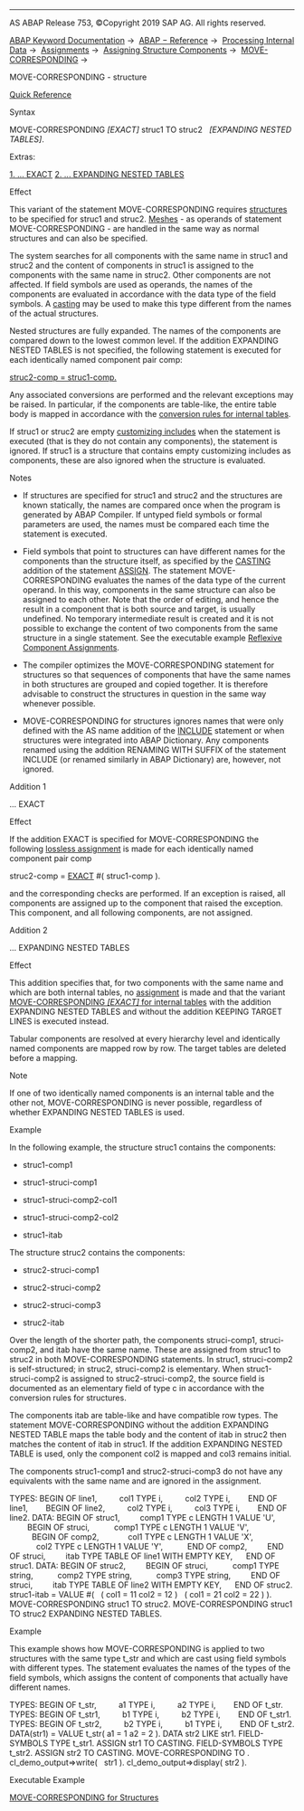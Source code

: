   

* * *

AS ABAP Release 753, ©Copyright 2019 SAP AG. All rights reserved.

[ABAP Keyword Documentation](https://help.sap.com/doc/abapdocu_753_index_htm/7.53/en-US/abenabap.htm) →  [ABAP − Reference](https://help.sap.com/doc/abapdocu_753_index_htm/7.53/en-US/abenabap_reference.htm) →  [Processing Internal Data](https://help.sap.com/doc/abapdocu_753_index_htm/7.53/en-US/abenabap_data_working.htm) →  [Assignments](https://help.sap.com/doc/abapdocu_753_index_htm/7.53/en-US/abenvalue_assignments.htm) →  [Assigning Structure Components](https://help.sap.com/doc/abapdocu_753_index_htm/7.53/en-US/abencorresponding.htm) →  [MOVE-CORRESPONDING](https://help.sap.com/doc/abapdocu_753_index_htm/7.53/en-US/abapmove-corresponding.htm) → 

MOVE-CORRESPONDING - structure

[Quick Reference](https://help.sap.com/doc/abapdocu_753_index_htm/7.53/en-US/abapmove-corresponding_shortref.htm)

Syntax

MOVE-CORRESPONDING *\[*EXACT*\]* struc1 TO struc2
  *\[*EXPANDING NESTED TABLES*\]*.

Extras:

[1\. ... EXACT](#!ABAP_ADDITION_1@1@)
[2\. ... EXPANDING NESTED TABLES](#!ABAP_ADDITION_2@2@)

Effect

This variant of the statement MOVE-CORRESPONDING requires [structures](https://help.sap.com/doc/abapdocu_753_index_htm/7.53/en-US/abenstructure_glosry.htm "Glossary Entry") to be specified for struc1 and struc2. [Meshes](https://help.sap.com/doc/abapdocu_753_index_htm/7.53/en-US/abenmesh_glosry.htm "Glossary Entry") - as operands of statement MOVE-CORRESPONDING - are handled in the same way as normal structures and can also be specified.

The system searches for all components with the same name in struc1 and struc2 and the content of components in struc1 is assigned to the components with the same name in struc2. Other components are not affected. If field symbols are used as operands, the names of the components are evaluated in accordance with the data type of the field symbols. A [casting](https://help.sap.com/doc/abapdocu_753_index_htm/7.53/en-US/abencast_casting_glosry.htm "Glossary Entry") may be used to make this type different from the names of the actual structures.

Nested structures are fully expanded. The names of the components are compared down to the lowest common level. If the addition EXPANDING NESTED TABLES is not specified, the following statement is executed for each identically named component pair comp:

[struc2-comp = struc1-comp.](https://help.sap.com/doc/abapdocu_753_index_htm/7.53/en-US/abapmove.htm)

Any associated conversions are performed and the relevant exceptions may be raised. In particular, if the components are table-like, the entire table body is mapped in accordance with the [conversion rules for internal tables](https://help.sap.com/doc/abapdocu_753_index_htm/7.53/en-US/abenconversion_itab.htm).

If struc1 or struc2 are empty [customizing includes](https://help.sap.com/doc/abapdocu_753_index_htm/7.53/en-US/abencustomizing_include_glosry.htm "Glossary Entry") when the statement is executed (that is they do not contain any components), the statement is ignored. If struc1 is a structure that contains empty customizing includes as components, these are also ignored when the structure is evaluated.

Notes

-   If structures are specified for struc1 and struc2 and the structures are known statically, the names are compared once when the program is generated by ABAP Compiler. If untyped field symbols or formal parameters are used, the names must be compared each time the statement is executed.
    
-   Field symbols that point to structures can have different names for the components than the structure itself, as specified by the [CASTING](https://help.sap.com/doc/abapdocu_753_index_htm/7.53/en-US/abapassign_casting.htm) addition of the statement [ASSIGN](https://help.sap.com/doc/abapdocu_753_index_htm/7.53/en-US/abapassign.htm). The statement MOVE-CORRESPONDING evaluates the names of the data type of the current operand. In this way, components in the same structure can also be assigned to each other. Note that the order of editing, and hence the result in a component that is both source and target, is usually undefined. No temporary intermediate result is created and it is not possible to exchange the content of two components from the same structure in a single statement. See the executable example [Reflexive Component Assignments](https://help.sap.com/doc/abapdocu_753_index_htm/7.53/en-US/abenreflexive_corresponding_abexa.htm).
    
-   The compiler optimizes the MOVE-CORRESPONDING statement for structures so that sequences of components that have the same names in both structures are grouped and copied together. It is therefore advisable to construct the structures in question in the same way whenever possible.
    
-   MOVE-CORRESPONDING for structures ignores names that were only defined with the AS name addition of the [INCLUDE](https://help.sap.com/doc/abapdocu_753_index_htm/7.53/en-US/abapinclude_type.htm) statement or when structures were integrated into ABAP Dictionary. Any components renamed using the addition RENAMING WITH SUFFIX of the statement INCLUDE (or renamed similarly in ABAP Dictionary) are, however, not ignored.
    

Addition 1

... EXACT

Effect

If the addition EXACT is specified for MOVE-CORRESPONDING the following [lossless assignment](https://help.sap.com/doc/abapdocu_753_index_htm/7.53/en-US/abenlossless_move.htm) is made for each identically named component pair comp

struc2-comp = [EXACT](https://help.sap.com/doc/abapdocu_753_index_htm/7.53/en-US/abenconstructor_expression_exact.htm) #( struc1-comp ).

and the corresponding checks are performed. If an exception is raised, all components are assigned up to the component that raised the exception. This component, and all following components, are not assigned.

Addition 2

... EXPANDING NESTED TABLES

Effect

This addition specifies that, for two components with the same name and which are both internal tables, no [assignment](https://help.sap.com/doc/abapdocu_753_index_htm/7.53/en-US/abapmove.htm) is made and that the variant [MOVE-CORRESPONDING *\[*EXACT*\]* for internal tables](https://help.sap.com/doc/abapdocu_753_index_htm/7.53/en-US/abapmove-corresponding_itab.htm) with the addition EXPANDING NESTED TABLES and without the addition KEEPING TARGET LINES is executed instead.

Tabular components are resolved at every hierarchy level and identically named components are mapped row by row. The target tables are deleted before a mapping.

Note

If one of two identically named components is an internal table and the other not, MOVE-CORRESPONDING is never possible, regardless of whether EXPANDING NESTED TABLES is used.

Example

In the following example, the structure struc1 contains the components:

-   struc1-comp1
    
-   struc1-struci-comp1
    
-   struc1-struci-comp2-col1
    
-   struc1-struci-comp2-col2
    
-   struc1-itab
    

The structure struc2 contains the components:

-   struc2-struci-comp1
    
-   struc2-struci-comp2
    
-   struc2-struci-comp3
    
-   struc2-itab
    

Over the length of the shorter path, the components struci-comp1, struci-comp2, and itab have the same name. These are assigned from struc1 to struc2 in both MOVE-CORRESPONDING statements. In struc1, struci-comp2 is self-structured; in struc2, struci-comp2 is elementary. When struc1-struci-comp2 is assigned to struc2-struci-comp2, the source field is documented as an elementary field of type c in accordance with the conversion rules for structures.

The components itab are table-like and have compatible row types. The statement MOVE-CORRESPONDING without the addition EXPANDING NESTED TABLE maps the table body and the content of itab in struc2 then matches the content of itab in struc1. If the addition EXPANDING NESTED TABLE is used, only the component col2 is mapped and col3 remains initial.

The components struc1-comp1 and struc2-struci-comp3 do not have any equivalents with the same name and are ignored in the assignment.

TYPES: BEGIN OF line1,
         col1 TYPE i,
         col2 TYPE i,
       END OF line1,
       BEGIN OF line2,
         col2 TYPE i,
         col3 TYPE i,
       END OF line2.
DATA: BEGIN OF struc1,
        comp1 TYPE c LENGTH 1 VALUE 'U',
        BEGIN OF struci,
          comp1 TYPE c LENGTH 1 VALUE 'V',
          BEGIN OF comp2,
            col1 TYPE c LENGTH 1 VALUE 'X',
            col2 TYPE c LENGTH 1 VALUE 'Y',
          END OF comp2,
        END OF struci,
        itab TYPE TABLE OF line1 WITH EMPTY KEY,
     END OF struc1.
DATA: BEGIN OF struc2,
        BEGIN OF struci,
          comp1 TYPE string,
          comp2 TYPE string,
          comp3 TYPE string,
        END OF struci,
        itab TYPE TABLE OF line2 WITH EMPTY KEY,
     END OF struc2.
struc1-itab = VALUE #(
  ( col1 = 11 col2 = 12 )
  ( col1 = 21 col2 = 22 ) ).
MOVE-CORRESPONDING struc1 TO struc2.
MOVE-CORRESPONDING struc1 TO struc2 EXPANDING NESTED TABLES.

Example

This example shows how MOVE-CORRESPONDING is applied to two structures with the same type t\_str and which are cast using field symbols with different types. The statement evaluates the names of the types of the field symbols, which assigns the content of components that actually have different names.

TYPES: BEGIN OF t\_str,
         a1 TYPE i,
         a2 TYPE i,
       END OF t\_str.
TYPES: BEGIN OF t\_str1,
         b1 TYPE i,
         b2 TYPE i,
       END OF t\_str1.
TYPES: BEGIN OF t\_str2,
         b2 TYPE i,
         b1 TYPE i,
       END OF t\_str2.
DATA(str1) = VALUE t\_str( a1 = 1 a2 = 2 ).
DATA str2 LIKE str1.
FIELD-SYMBOLS <fs1> TYPE t\_str1.
ASSIGN str1 TO <fs1> CASTING.
FIELD-SYMBOLS <fs2> TYPE t\_str2.
ASSIGN str2 TO <fs2> CASTING.
MOVE-CORRESPONDING <fs1> TO <fs2>.
cl\_demo\_output=>write(   str1 ).
cl\_demo\_output=>display( str2 ).

Executable Example

[MOVE-CORRESPONDING for Structures](https://help.sap.com/doc/abapdocu_753_index_htm/7.53/en-US/abenmove_corresponding_struc_abexa.htm)
